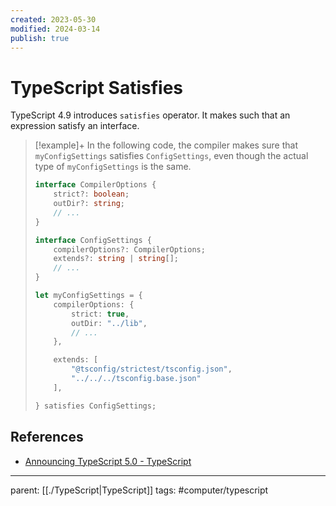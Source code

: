 ```yaml
---
created: 2023-05-30
modified: 2024-03-14
publish: true
---
```


# TypeScript Satisfies

TypeScript 4.9 introduces `satisfies` operator. It makes such that an expression satisfy an interface.

> [!example]+
> In the following code, the compiler makes sure that `myConfigSettings` satisfies `ConfigSettings`, even though the actual type of `myConfigSettings` is the same.
> ```typescript
> interface CompilerOptions {
>     strict?: boolean;
>     outDir?: string;
>     // ...
> }
> 
> interface ConfigSettings {
>     compilerOptions?: CompilerOptions;
>     extends?: string | string[];
>     // ...
> }
> 
> let myConfigSettings = {
>     compilerOptions: {
>         strict: true,
>         outDir: "../lib",
>         // ...
>     },
> 
>     extends: [
>         "@tsconfig/strictest/tsconfig.json",
>         "../../../tsconfig.base.json"
>     ],
> 
> } satisfies ConfigSettings;
> ```

## References
- [Announcing TypeScript 5.0 - TypeScript](https://devblogs.microsoft.com/typescript/announcing-typescript-5-0/#satisfies-support-in-jsdoc)

---
parent: [[./TypeScript|TypeScript]]
tags: #computer/typescript